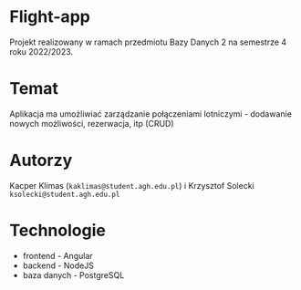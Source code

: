 # Flight-app
Projekt realizowany w ramach przedmiotu Bazy Danych 2 na semestrze 4 roku 2022/2023.

# Temat
Aplikacja ma umożliwiać zarządzanie połączeniami lotniczymi - dodawanie nowych możliwości, rezerwacja, itp (CRUD)

# Autorzy
Kacper Klimas (`kaklimas@student.agh.edu.pl`) i Krzysztof Solecki `ksolecki@student.agh.edu.pl`

# Technologie
 - frontend - Angular
 - backend - NodeJS
 - baza danych - PostgreSQL
